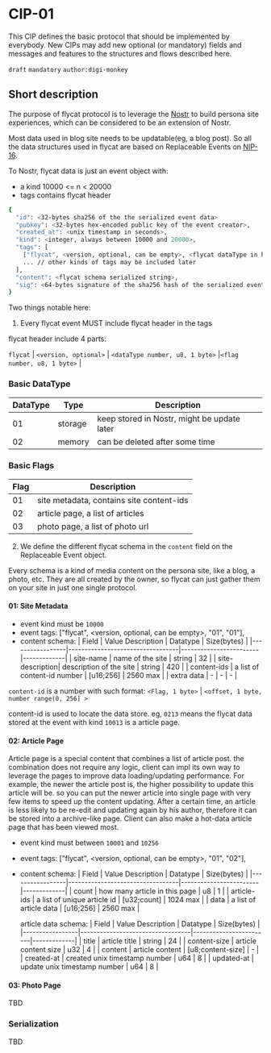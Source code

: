 # CIP-01

This CIP defines the basic protocol that should be implemented by everybody. New CIPs may add new optional (or mandatory) fields and messages and features to the structures and flows described here.

`draft` `mandatory` `author:digi-monkey`

## Short description

The purpose of flycat protocol is to leverage the [Nostr](https://github.com/nostr-protocol/nips) to build persona site experiences, which can be considered to be an extension of Nostr.

Most data used in blog site needs to be updatable(eg, a blog post). So all the data structures used in flycat are based on Replaceable Events on [NIP-16](https://github.com/nostr-protocol/nips/blob/master/16.md).

To Nostr, flycat data is just an event object with:

- a kind 10000 <= n < 20000
- tags contains flycat header

```sh
{
  "id": <32-bytes sha256 of the the serialized event data>
  "pubkey": <32-bytes hex-encoded public key of the event creator>,
  "created_at": <unix timestamp in seconds>,
  "kind": <integer, always between 10000 and 20000>,
  "tags": [
    ["flycat", <version, optional, can be empty>, <flycat dataType in hexStr, always "01">, <flycat flag in hexStr, eg:"01", "02">],
    ... // other kinds of tags may be included later
  ],
  "content": <flycat schema serialized string>,
  "sig": <64-bytes signature of the sha256 hash of the serialized event data, which is the same as the "id" field>
}
```

Two things notable here:

1. Every flycat event MUST include flycat header in the tags

flycat header include 4 parts:

`flycat` | `<version, optional>` | `<dataType number, u8, 1 byte>` |`<flag number, u8, 1 byte>` |

### Basic DataType

| DataType  | Type    | Description                                   |
|-----------|---------|-----------------------------------------------|
| 01        | storage | keep stored in Nostr, might be update later   |
| 02        | memory  | can be deleted after some time                |

### Basic Flags

| Flag  | Description                                         |
|-------|-----------------------------------------------------|
| 01    | site metadata, contains site content-ids            |
| 02    | article page, a list of articles                    |
| 03    | photo page, a list of photo url                     |

2. We define the different flycat schema in the `content` field on the Replaceable Event object.

Every schema is a kind of media content on the persona site, like a blog, a photo, etc. They are all created by the owner, so flycat can just gather them on your site in just one single protocol.

#### 01: Site Metadata

- event kind must be `10000`
- event tags: ["flycat", <version, optional, can be empty>, "01", "01"],
- content schema:
  | Field           | Value Description                | Datatype               | Size(bytes) |
  |-----------------|----------------------------------|------------------------|-------------|
  | site-name       | name of the site                 | string                 | 32          |
  | site-description| description of the site          | string                 | 420         |
  | content-ids     | a list of content-id number      | [u16;256]              | 2560 max    |
  | extra data      | -                                |  -                     | -           |

`content-id` is a number with such format: `<Flag, 1 byte>` | `<offset, 1 byte, number range(0, 256] >`

content-id is used to locate the data store. eg, `0213` means the flycat data stored at the event with kind `10013` is a article page.

#### 02: Article Page

Article page is a special content that combines a list of article post. the combination does not require any logic, client can impl its own way to leverage the pages to improve data loading/updating performance. For example, the newer the article post is, the higher possibility to update this article will be. so you can put the newer article into single page with very few items to speed up the content updating. After a certain time, an article is less likely to be re-edit and updating again by his author, therefore it can be stored into a archive-like page. Client can also make a hot-data article page that has been viewed most.

- event kind must between `10001` and `10256`
- event tags: ["flycat", <version, optional, can be empty>, "01", "02"],
- content schema:
  | Field           | Value Description                | Datatype               | Size(bytes) |
  |-----------------|----------------------------------|------------------------|-------------|
  | count           | how many article in this page    | u8                     | 1           |
  | article-ids     | a list of unique article id      | [u32;count]            | 1024 max    |
  | data            | a list of article data           | [u16;256]              | 2560 max    |
  
  article data schema:
  | Field           | Value Description                | Datatype               | Size(bytes) |
  |-----------------|----------------------------------|------------------------|-------------|
  | title           | article title                    | string                 | 24          |
  | content-size    | article content size             | u32                    | 4           |
  | content         | article content                  | [u8;content-size]      | -           |
  | created-at      | created unix timestamp number    | u64                    | 8           |
  | updated-at      | update  unix timestamp number    | u64                    | 8           |

#### 03: Photo Page
TBD

### Serialization
TBD

